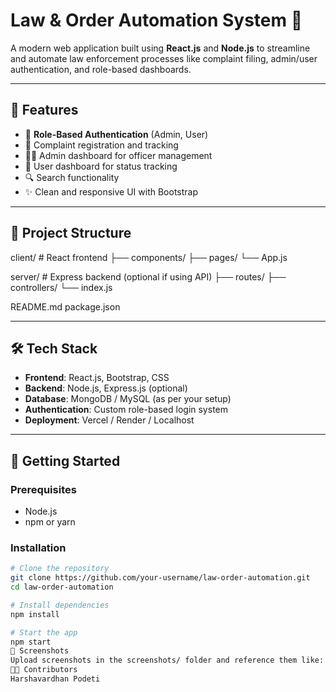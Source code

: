 # Law & Order Automation System 🚨

A modern web application built using **React.js** and **Node.js** to streamline and automate law enforcement processes like complaint filing, admin/user authentication, and role-based dashboards.

---

## 📌 Features

- 🔐 **Role-Based Authentication** (Admin, User)
- 🧾 Complaint registration and tracking
- 🧑‍💼 Admin dashboard for officer management
- 👤 User dashboard for status tracking
- 🔍 Search functionality
- ✨ Clean and responsive UI with Bootstrap

---

## 📂 Project Structure
client/ # React frontend
├── components/
├── pages/
└── App.js

server/ # Express backend (optional if using API)
├── routes/
├── controllers/
└── index.js

README.md
package.json

---

## 🛠️ Tech Stack

- **Frontend**: React.js, Bootstrap, CSS
- **Backend**: Node.js, Express.js (optional)
- **Database**: MongoDB / MySQL (as per your setup)
- **Authentication**: Custom role-based login system
- **Deployment**: Vercel / Render / Localhost

---

## 🚀 Getting Started

### Prerequisites

- Node.js
- npm or yarn

### Installation

```bash
# Clone the repository
git clone https://github.com/your-username/law-order-automation.git
cd law-order-automation

# Install dependencies
npm install

# Start the app
npm start
📸 Screenshots
Upload screenshots in the screenshots/ folder and reference them like:
🧑‍💻 Contributors
Harshavardhan Podeti



